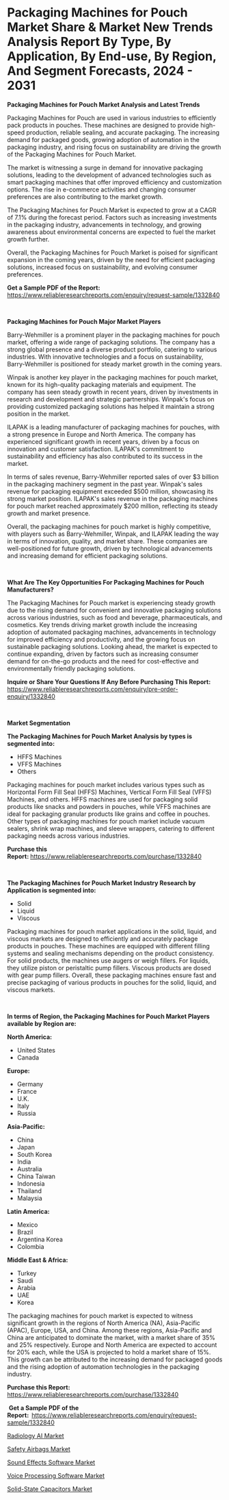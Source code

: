 <p><h1>Packaging Machines for Pouch Market Share & Market New Trends Analysis Report By Type, By Application, By End-use, By Region, And Segment Forecasts, 2024 - 2031</h1></p><p><strong>Packaging Machines for Pouch Market Analysis and Latest Trends</strong></p>
<p><p>Packaging Machines for Pouch are used in various industries to efficiently pack products in pouches. These machines are designed to provide high-speed production, reliable sealing, and accurate packaging. The increasing demand for packaged goods, growing adoption of automation in the packaging industry, and rising focus on sustainability are driving the growth of the Packaging Machines for Pouch Market.</p><p>The market is witnessing a surge in demand for innovative packaging solutions, leading to the development of advanced technologies such as smart packaging machines that offer improved efficiency and customization options. The rise in e-commerce activities and changing consumer preferences are also contributing to the market growth.</p><p>The Packaging Machines for Pouch Market is expected to grow at a CAGR of 7.1% during the forecast period. Factors such as increasing investments in the packaging industry, advancements in technology, and growing awareness about environmental concerns are expected to fuel the market growth further.</p><p>Overall, the Packaging Machines for Pouch Market is poised for significant expansion in the coming years, driven by the need for efficient packaging solutions, increased focus on sustainability, and evolving consumer preferences.</p></p>
<p><strong>Get a Sample PDF of the Report:&nbsp;</strong> <a href="https://www.reliableresearchreports.com/enquiry/request-sample/1332840">https://www.reliableresearchreports.com/enquiry/request-sample/1332840</a></p>
<p>&nbsp;</p>
<p><strong>Packaging Machines for Pouch Major Market Players</strong></p>
<p><p>Barry-Wehmiller is a prominent player in the packaging machines for pouch market, offering a wide range of packaging solutions. The company has a strong global presence and a diverse product portfolio, catering to various industries. With innovative technologies and a focus on sustainability, Barry-Wehmiller is positioned for steady market growth in the coming years.</p><p>Winpak is another key player in the packaging machines for pouch market, known for its high-quality packaging materials and equipment. The company has seen steady growth in recent years, driven by investments in research and development and strategic partnerships. Winpak's focus on providing customized packaging solutions has helped it maintain a strong position in the market.</p><p>ILAPAK is a leading manufacturer of packaging machines for pouches, with a strong presence in Europe and North America. The company has experienced significant growth in recent years, driven by a focus on innovation and customer satisfaction. ILAPAK's commitment to sustainability and efficiency has also contributed to its success in the market.</p><p>In terms of sales revenue, Barry-Wehmiller reported sales of over $3 billion in the packaging machinery segment in the past year. Winpak's sales revenue for packaging equipment exceeded $500 million, showcasing its strong market position. ILAPAK's sales revenue in the packaging machines for pouch market reached approximately $200 million, reflecting its steady growth and market presence.</p><p>Overall, the packaging machines for pouch market is highly competitive, with players such as Barry-Wehmiller, Winpak, and ILAPAK leading the way in terms of innovation, quality, and market share. These companies are well-positioned for future growth, driven by technological advancements and increasing demand for efficient packaging solutions.</p></p>
<p>&nbsp;</p>
<p><strong>What Are The Key Opportunities For Packaging Machines for Pouch Manufacturers?</strong></p>
<p><p>The Packaging Machines for Pouch market is experiencing steady growth due to the rising demand for convenient and innovative packaging solutions across various industries, such as food and beverage, pharmaceuticals, and cosmetics. Key trends driving market growth include the increasing adoption of automated packaging machines, advancements in technology for improved efficiency and productivity, and the growing focus on sustainable packaging solutions. Looking ahead, the market is expected to continue expanding, driven by factors such as increasing consumer demand for on-the-go products and the need for cost-effective and environmentally friendly packaging solutions.</p></p>
<p><strong>Inquire or Share Your Questions If Any Before Purchasing This Report:</strong> <a href="https://www.reliableresearchreports.com/enquiry/pre-order-enquiry/1332840">https://www.reliableresearchreports.com/enquiry/pre-order-enquiry/1332840</a></p>
<p>&nbsp;</p>
<p><strong>Market Segmentation</strong></p>
<p><strong>The Packaging Machines for Pouch Market Analysis by types is segmented into:</strong></p>
<p><ul><li>HFFS Machines</li><li>VFFS Machines</li><li>Others</li></ul></p>
<p><p>Packaging machines for pouch market includes various types such as Horizontal Form Fill Seal (HFFS) Machines, Vertical Form Fill Seal (VFFS) Machines, and others. HFFS machines are used for packaging solid products like snacks and powders in pouches, while VFFS machines are ideal for packaging granular products like grains and coffee in pouches. Other types of packaging machines for pouch market include vacuum sealers, shrink wrap machines, and sleeve wrappers, catering to different packaging needs across various industries.</p></p>
<p><strong>Purchase this Report:&nbsp;</strong><a href="https://www.reliableresearchreports.com/purchase/1332840">https://www.reliableresearchreports.com/purchase/1332840</a></p>
<p>&nbsp;</p>
<p><strong>The Packaging Machines for Pouch Market Industry Research by Application is segmented into:</strong></p>
<p><ul><li>Solid</li><li>Liquid</li><li>Viscous</li></ul></p>
<p><p>Packaging machines for pouch market applications in the solid, liquid, and viscous markets are designed to efficiently and accurately package products in pouches. These machines are equipped with different filling systems and sealing mechanisms depending on the product consistency. For solid products, the machines use augers or weigh fillers. For liquids, they utilize piston or peristaltic pump fillers. Viscous products are dosed with gear pump fillers. Overall, these packaging machines ensure fast and precise packaging of various products in pouches for the solid, liquid, and viscous markets.</p></p>
<p>&nbsp;</p>
<p><strong>In terms of Region, the Packaging Machines for Pouch Market Players available by Region are:</strong></p>
<p>
    <p> <strong> North America: </strong>
        <ul>
            <li>United States</li>
            <li>Canada</li>
        </ul>
        </p> 
    <p> <strong> Europe: </strong>
        <ul>
            <li>Germany</li>
            <li>France</li>
            <li>U.K.</li>
            <li>Italy</li>
            <li>Russia</li>
        </ul>
        </p> 
    <p> <strong> Asia-Pacific: </strong>
        <ul>
            <li>China</li>
            <li>Japan</li>
            <li>South Korea</li>
            <li>India</li>
            <li>Australia</li>
            <li>China Taiwan</li>
            <li>Indonesia</li>
            <li>Thailand</li>
            <li>Malaysia</li>
        </ul>
        </p> 
    <p> <strong> Latin America: </strong>
        <ul>
            <li>Mexico</li>
            <li>Brazil</li>
            <li>Argentina Korea</li>
            <li>Colombia</li>
        </ul>
        </p> 
    <p> <strong> Middle East & Africa: </strong>
        <ul>
            <li>Turkey</li>
            <li>Saudi</li>
            <li>Arabia</li>
            <li>UAE</li>
            <li>Korea</li>
        </ul>
    </p>
    </p>
<p><p>The packaging machines for pouch market is expected to witness significant growth in the regions of North America (NA), Asia-Pacific (APAC), Europe, USA, and China. Among these regions, Asia-Pacific and China are anticipated to dominate the market, with a market share of 35% and 25% respectively. Europe and North America are expected to account for 20% each, while the USA is projected to hold a market share of 15%. This growth can be attributed to the increasing demand for packaged goods and the rising adoption of automation technologies in the packaging industry.</p></p>
<p><strong>Purchase this Report: </strong><a href="https://www.reliableresearchreports.com/purchase/1332840">https://www.reliableresearchreports.com/purchase/1332840</a></p>
<p>&nbsp;<strong>Get a Sample PDF of the Report:&nbsp;&nbsp;</strong><a href="https://www.reliableresearchreports.com/enquiry/request-sample/1332840">https://www.reliableresearchreports.com/enquiry/request-sample/1332840</a></p>
<p><strong></strong></p>
<p><p><a href="https://medium.com/@donaldyoung656/radiology-ai-market-exploring-market-share-market-trends-and-future-growth-5e6b23a5fbed">Radiology AI Market</a></p><p><a href="https://github.com/CliffMedina6/Market-Research-Report-List-3/blob/main/safety-airbags-market.md">Safety Airbags Market</a></p><p><a href="https://medium.com/@donaldyoung656/sound-effects-software-market-analysis-its-cagr-market-segmentation-and-global-industry-overview-613e84d99081">Sound Effects Software Market</a></p><p><a href="https://medium.com/p/9fc607726772/edit">Voice Processing Software Market</a></p><p><a href="https://github.com/Sinjinluong3e0awx2m195k76/Market-Research-Report-List-1/blob/main/solid-state-capacitors-market.md">Solid-State Capacitors Market</a></p></p>